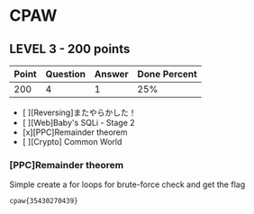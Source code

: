 # CPAW #

## LEVEL 3 - 200 points ##

| Point | Question | Answer | Done Percent
| -- | -- | -- | -- |
| 200 | 4 | 1 | 25% |

- [ ][Reversing]またやらかした！
- [ ][Web]Baby's SQLi - Stage 2
- [x][PPC]Remainder theorem
- [ ][Crypto] Common World

### [PPC]Remainder theorem ###

Simple create a for loops for brute-force check and get the flag
```
cpaw{35430270439}
```
